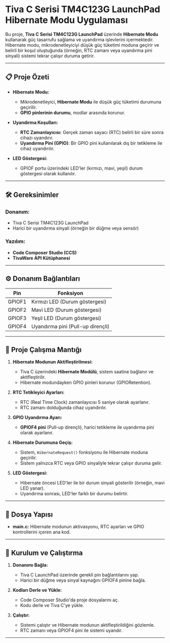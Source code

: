 # Tiva C Serisi TM4C123G LaunchPad Hibernate Modu Uygulaması

Bu proje, **Tiva C Serisi TM4C123G LaunchPad** üzerinde **Hibernate Modu** kullanarak güç tasarrufu sağlama ve uyandırma işlevlerini içermektedir. Hibernate modu, mikrodenetleyiciyi düşük güç tüketimi moduna geçirir ve belirli bir koşul oluştuğunda (örneğin, RTC zamanı veya uyandırma pini sinyali) sistemi tekrar çalışır duruma getirir.

---

## 📋 Proje Özeti

- **Hibernate Modu:**
  - Mikrodenetleyici, **Hibernate Modu** ile düşük güç tüketimi durumuna geçirilir.
  - **GPIO pinlerinin durumu**, modlar arasında korunur.
  
- **Uyandırma Koşulları:**
  - **RTC Zamanlayıcısı**: Gerçek zaman sayacı (RTC) belirli bir süre sonra cihazı uyandırır.
  - **Uyandırma Pini (GPIO)**: Bir GPIO pini kullanılarak dış bir tetikleme ile cihaz uyandırılır.

- **LED Göstergesi:**
  - GPIOF portu üzerindeki LED'ler (kırmızı, mavi, yeşil) durum göstergesi olarak kullanılır.

---

## 🛠 Gereksinimler

### Donanım:
- Tiva C Serisi TM4C123G LaunchPad
- Harici bir uyandırma sinyali (örneğin bir düğme veya sensör)

### Yazılım:
- **Code Composer Studio (CCS)**
- **TivaWare API Kütüphanesi**

---

## ⚙️ Donanım Bağlantıları

| Pin      | Fonksiyon                          |
|----------|------------------------------------|
| GPIOF1   | Kırmızı LED (Durum göstergesi)     |
| GPIOF2   | Mavi LED (Durum göstergesi)        |
| GPIOF3   | Yeşil LED (Durum göstergesi)       |
| GPIOF4   | Uyandırma pini (Pull-up dirençli)  |

---

## 📄 Proje Çalışma Mantığı

1. **Hibernate Modunun Aktifleştirilmesi:**
   - Tiva C üzerindeki **Hibernate Modülü**, sistem saatine bağlanır ve aktifleştirilir.
   - Hibernate modundayken GPIO pinleri korunur (GPIORetention).

2. **RTC Tetikleyici Ayarları:**
   - RTC (Real Time Clock) zamanlayıcısı 5 saniye olarak ayarlanır.
   - RTC zamanı dolduğunda cihaz uyandırılır.

3. **GPIO Uyandırma Ayarı:**
   - **GPIOF4 pini** (Pull-up dirençli), harici tetikleme ile uyandırma pini olarak ayarlanır.

4. **Hibernate Durumuna Geçiş:**
   - Sistem, `HibernateRequest()` fonksiyonu ile Hibernate moduna geçirilir.
   - Sistem yalnızca RTC veya GPIO sinyaliyle tekrar çalışır duruma gelir.

5. **LED Göstergesi:**
   - Hibernate öncesi LED'ler ile bir durum sinyali gösterilir (örneğin, mavi LED yanar).
   - Uyandırma sonrası, LED'ler farklı bir durumu belirtir.

---

## 📂 Dosya Yapısı

- **main.c:** Hibernate modunun aktivasyonu, RTC ayarları ve GPIO kontrollerini içeren ana kod.

---

## 🚀 Kurulum ve Çalıştırma

1. **Donanımı Bağla:**
   - Tiva C LaunchPad üzerinde gerekli pin bağlantılarını yap.
   - Harici bir düğme veya sinyal kaynağını GPIOF4 pinine bağla.

2. **Kodları Derle ve Yükle:**
   - Code Composer Studio'da proje dosyalarını aç.
   - Kodu derle ve Tiva C'ye yükle.

3. **Çalıştır:**
   - Sistemi çalıştır ve Hibernate modunun aktifleştirildiğini gözlemle.
   - RTC zamanı veya GPIOF4 pini ile sistemi uyandır.

---

